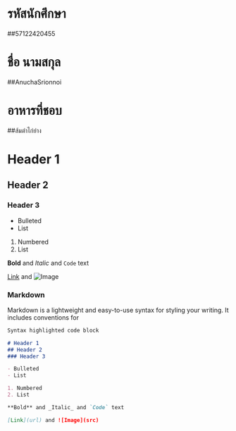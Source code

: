 # รหัสนักศึกษา 
##57122420455
# ชื่อ นามสกุล
##AnuchaSrionnoi
# อาหารที่ชอบ 
##ส้มตำไก่ย่าง


# Header 1
## Header 2
### Header 3

- Bulleted
- List

1. Numbered
2. List

**Bold** and _Italic_ and `Code` text

[Link](url) and ![Image](src)

### Markdown

Markdown is a lightweight and easy-to-use syntax for styling your writing. It includes conventions for

```markdown
Syntax highlighted code block

# Header 1
## Header 2
### Header 3

- Bulleted
- List

1. Numbered
2. List

**Bold** and _Italic_ and `Code` text

[Link](url) and ![Image](src)
